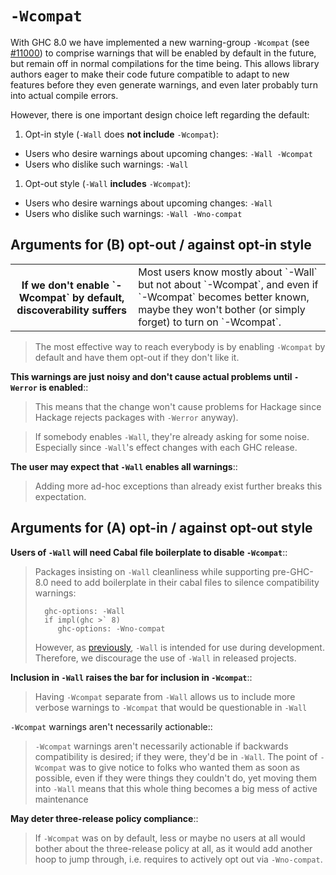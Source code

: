 # `-Wcompat`



With GHC 8.0 we have implemented a new warning-group `-Wcompat` (see
[\#11000](https://gitlab.staging.haskell.org/ghc/ghc/issues/11000)) to comprise warnings that will be enabled by default in the
future, but remain off in normal compilations for the time
being. This allows library authors eager to make their code future
compatible to adapt to new features before they even generate
warnings, and even later probably turn into actual compile errors.



However, there is one important design choice left regarding the default:


1. Opt-in style  (`-Wall` does **not include** `-Wcompat`):

  - Users who desire warnings about upcoming changes: `-Wall -Wcompat`
  - Users who dislike such warnings: `-Wall`

1. Opt-out style (`-Wall` **includes** `-Wcompat`):

  - Users who desire warnings about upcoming changes: `-Wall`
  - Users who dislike such warnings: `-Wall -Wno-compat`

## Arguments **for (B) opt-out** / against opt-in style


<table><tr><th>If we don't enable `-Wcompat` by default, discoverability suffers</th>
<td>
Most users know mostly about `-Wall` but not about
`-Wcompat`, and even if `-Wcompat` becomes better known, maybe they
won't bother (or simply forget) to turn on `-Wcompat`.
</td></tr></table>


>
>
> The most effective way to reach everybody is by enabling `-Wcompat`
> by default and have them opt-out if they don't like it.
>
>


**This warnings are just noisy and don't cause actual problems until `-Werror` is enabled**::


>
>
> This means that the change won't cause problems for Hackage since Hackage rejects packages with `-Werror` anyway).
>
>

>
>
> If somebody enables `-Wall`, they're already asking for some noise.
> Especially since `-Wall`'s effect changes with each GHC release.
>
>


**The user may expect that `-Wall` enables all warnings**::


>
>
> Adding more ad-hoc exceptions than already exist further breaks this expectation.
>
>

## Arguments **for (A) opt-in** / against opt-out style



**Users of `-Wall` will need Cabal file boilerplate to disable `-Wcompat`**::


>
>
> Packages insisting on `-Wall` cleanliness while supporting pre-GHC-8.0 need to add boilerplate
> in their cabal files to silence compatibility warnings:
>
>
> ```wiki
>   ghc-options: -Wall
>   if impl(ghc >` 8)
>      ghc-options: -Wno-compat
> ```
>
>
> However, as [
> previously](https://mail.haskell.org/pipermail/ghc-devs/2016-January/010955.html|stated),
> `-Wall` is intended for use during development. Therefore, we discourage the use of `-Wall`
> in released projects.
>
>


**Inclusion in `-Wall` raises the bar for inclusion in `-Wcompat`**::


>
>
> Having `-Wcompat` separate from `-Wall` allows us to include
> more verbose warnings to `-Wcompat` that would be questionable in `-Wall`
>
>


`-Wcompat` warnings aren't necessarily actionable::


>
>
> `-Wcompat` warnings aren't necessarily actionable if backwards
> compatibility is desired; if they were, they'd be in `-Wall`. The
> point of `-Wcompat` was to give notice to folks who wanted them as soon
> as possible, even if they were things they couldn't do, yet moving
> them into `-Wall` means that this whole thing becomes a big mess of
> active maintenance
>
>


**May deter three-release policy compliance**::


>
>
> If `-Wcompat` was on by default, less or maybe no users at all would
> bother about the three-release policy at all, as it would add another
> hoop to jump through, i.e.  requires to actively opt out via
> `-Wno-compat`.
>
>


